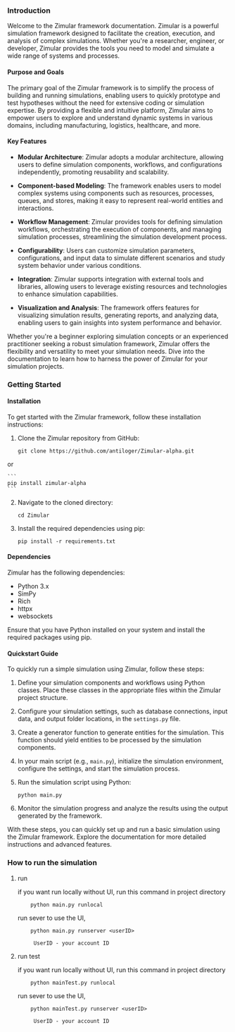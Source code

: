 ### Introduction

Welcome to the Zimular framework documentation. Zimular is a powerful simulation framework designed to facilitate the creation, execution, and analysis of complex simulations. Whether you're a researcher, engineer, or developer, Zimular provides the tools you need to model and simulate a wide range of systems and processes.

#### Purpose and Goals

The primary goal of the Zimular framework is to simplify the process of building and running simulations, enabling users to quickly prototype and test hypotheses without the need for extensive coding or simulation expertise. By providing a flexible and intuitive platform, Zimular aims to empower users to explore and understand dynamic systems in various domains, including manufacturing, logistics, healthcare, and more.

#### Key Features

- **Modular Architecture**: Zimular adopts a modular architecture, allowing users to define simulation components, workflows, and configurations independently, promoting reusability and scalability.

- **Component-based Modeling**: The framework enables users to model complex systems using components such as resources, processes, queues, and stores, making it easy to represent real-world entities and interactions.

- **Workflow Management**: Zimular provides tools for defining simulation workflows, orchestrating the execution of components, and managing simulation processes, streamlining the simulation development process.

- **Configurability**: Users can customize simulation parameters, configurations, and input data to simulate different scenarios and study system behavior under various conditions.

- **Integration**: Zimular supports integration with external tools and libraries, allowing users to leverage existing resources and technologies to enhance simulation capabilities.

- **Visualization and Analysis**: The framework offers features for visualizing simulation results, generating reports, and analyzing data, enabling users to gain insights into system performance and behavior.

Whether you're a beginner exploring simulation concepts or an experienced practitioner seeking a robust simulation framework, Zimular offers the flexibility and versatility to meet your simulation needs. Dive into the documentation to learn how to harness the power of Zimular for your simulation projects.







### Getting Started

#### Installation

To get started with the Zimular framework, follow these installation instructions:

1. Clone the Zimular repository from GitHub:
   ```
   git clone https://github.com/antiloger/Zimular-alpha.git
   ```
or

    ```
    pip install zimular-alpha
    ```


2. Navigate to the cloned directory:
   ```
   cd Zimular
   ```

3. Install the required dependencies using pip:
   ```
   pip install -r requirements.txt
   ```

#### Dependencies

Zimular has the following dependencies:

- Python 3.x
- SimPy
- Rich
- httpx
- websockets

Ensure that you have Python installed on your system and install the required packages using pip.

#### Quickstart Guide

To quickly run a simple simulation using Zimular, follow these steps:

1. Define your simulation components and workflows using Python classes. Place these classes in the appropriate files within the Zimular project structure.

2. Configure your simulation settings, such as database connections, input data, and output folder locations, in the `settings.py` file.

3. Create a generator function to generate entities for the simulation. This function should yield entities to be processed by the simulation components.

4. In your main script (e.g., `main.py`), initialize the simulation environment, configure the settings, and start the simulation process.

5. Run the simulation script using Python:
   ```
   python main.py
   ```

6. Monitor the simulation progress and analyze the results using the output generated by the framework.

With these steps, you can quickly set up and run a basic simulation using the Zimular framework. Explore the documentation for more detailed instructions and advanced features.

### How to run the simulation

1. run

    if you want run locally without UI, run this command in project directory
    ```
        python main.py runlocal
    ```
    run sever to use the UI,
    ```
        python main.py runserver <userID>
    ```
            UserID - your account ID

2. run test

    if you want run locally without UI, run this command in project directory
    ```
        python mainTest.py runlocal
    ```
    run sever to use the UI,
    ```
        python mainTest.py runserver <userID>
    ```
            UserID - your account ID
